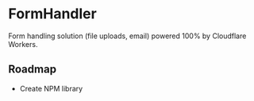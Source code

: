 # FormHandler

Form handling solution (file uploads, email) powered 100% by Cloudflare Workers.

## Roadmap

- Create NPM library
